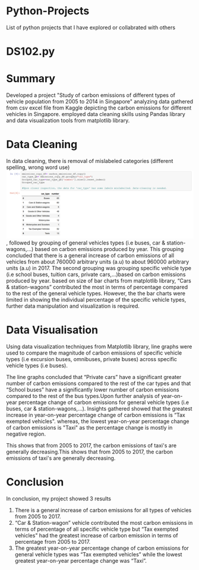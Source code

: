 # Python-Projects
List of python projects that I have explored or collabrated with others

# DS102.py

# Summary
Developed a project "Study of carbon emissions of different types of vehicle population from 2005 to 2014 in Singapore" analyzing data gathered from csv excel file from Kaggle depicting the carbon emissions for different vehicles in Singapore. employed data cleaning skills using Pandas library and data visualization tools from matplotlib library.

# Data Cleaning  

In data cleaning, there is removal of mislabeled categories (different spelling, wrong word use) ![mislabeled categories](https://github.com/JiaJun98/Python-Projects/blob/master/Data_Cleaning_car_type1.PNG) , followed by grouping of general vehicles types (i.e buses, car & station-wagons,…) based on carbon emissions produced by year. This grouping concluded that there is a general increase of carbon emissions of all vehicles from about 760000 arbitrary units (a.u) to about 960000 arbitrary units (a.u) in 2017. The second grouping was grouping specific vehicle type (i.e school buses, tuition cars, private cars,…)based on carbon emissions produced by year. based on size of bar charts from matplotlib library, “Cars & station-wagons” contributed the most in terms of percentage compared to the rest of the general vehicle types. However, the the bar charts were limited in showing the individual percentage of the specific vehicle types, further data manipulation and visualization is required.

# Data Visualisation

Using data visualization techniques from Matplotlib library, line graphs were used to compare the magnitude of carbon emissions of specific vehicle types (i.e excursion buses, omnibuses, private buses) across specific vehicle types (i.e buses).

The line graphs concluded that “Private cars” have a significant greater number of carbon emissions compared to the rest of the car types and that “School buses” have a significantly lower number of carbon emissions compared to the rest of the bus types.Upon further analysis of year-on-year percentage change of carbon emissions for general vehicle types (i.e buses, car & station-wagons,…). Insights gathered showed that the greatest increase in year-on-year percentage change of carbon emissions is “Tax exempted vehicles". 
whereas, the lowest year-on-year percentage change of carbon emissions is "Taxi" as the percentage change is mostly in negative region. 

This shows that from 2005 to 2017, the carbon emissions of taxi's are generally decreasing.This shows that from 2005 to 2017, the carbon emissions of taxi's are generally decreasing.

# Conclusion

In conclusion, my project showed 3 results
1)	There is a general increase of carbon emissions for all types of vehicles from 2005 to 2017.
2)	“Car & Station-wagon” vehicle contributed the most carbon emissions in terms of percentage of all specific vehicle type but “Tax exempted vehicles" had the greatest increase of carbon emission in terms of percentage from 2005 to 2017.
3)	The greatest year-on-year percentage change of carbon emissions for general vehicle types was “Tax exempted vehicles” while the lowest greatest year-on-year percentage change was “Taxi”.

